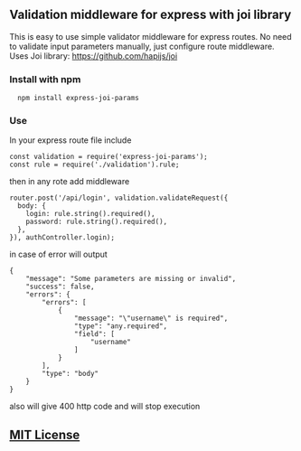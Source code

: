 ## Validation middleware for express with joi library
This is easy to use simple validator middleware for express routes.
No need to validate input parameters manually, just configure route middleware.
Uses Joi library:
https://github.com/hapijs/joi

### Install with npm
```
  npm install express-joi-params
```

### Use

In your express route file include

```
const validation = require('express-joi-params');
const rule = require('./validation').rule;
```
then in any rote add middleware

```
router.post('/api/login', validation.validateRequest({
  body: {
    login: rule.string().required(),
    password: rule.string().required(),
  },
}), authController.login);
```

in case of error will output
```
{
    "message": "Some parameters are missing or invalid",
    "success": false,
    "errors": {
        "errors": [
            {
                "message": "\"username\" is required",
                "type": "any.required",
                "field": [
                    "username"
                ]
            }
        ],
        "type": "body"
    }
}
```
also will give 400 http code and will stop execution


## [MIT License](https://github.com/georgearrowwood/resize-to-s3/blob/master/LICENSE)